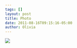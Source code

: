 ```yaml
---
tags: []
layout: post
title: Photo
date: 2011-08-16T09:15:16-05:00
author: Olivia
---
```


![](/media/lq111gs6gO1qga9s2o1_500.jpg)
